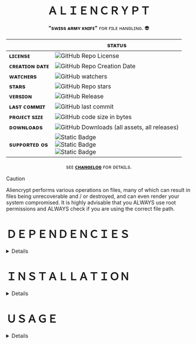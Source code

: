 <div id="header" align="center">
  
  # <div style="text-align: center;"> **ＡＬＩＥＮＣＲＹＰＴ** </div>

  **"sᴡɪss ᴀʀᴍʏ ᴋɴɪғᴇ"** ғᴏʀ ғɪʟᴇ ʜᴀɴᴅʟɪɴɢ. :alien:

  | | sᴛᴀᴛᴜs
  -|-
  **ʟɪᴄᴇɴsᴇ** | ![GitHub Repo License](https://img.shields.io/github/license/bombenheimer/aliencrypt?style=flat&logo=github)
  **ᴄʀᴇᴀᴛɪᴏɴ ᴅᴀᴛᴇ** | ![GitHub Repo Creation Date](https://img.shields.io/github/created-at/bombenheimer/aliencrypt?style=flat&logo=github)
  **ᴡᴀᴛᴄʜᴇʀs** | ![GitHub watchers](https://img.shields.io/github/watchers/bombenheimer/aliencrypt?style=flat&logo=github)
  **sᴛᴀʀs** | ![GitHub Repo stars](https://img.shields.io/github/stars/bombenheimer/aliencrypt?style=flat&logo=github)
  **ᴠᴇʀsɪᴏɴ** | ![GitHub Release](https://img.shields.io/github/v/release/bombenheimer/aliencrypt?style=flat&logo=github&color=5D3FD3)
  **ʟᴀsᴛ ᴄᴏᴍᴍɪᴛ** | ![GitHub last commit](https://img.shields.io/github/last-commit/bombenheimer/aliencrypt?style=flat&logo=github)
  **ᴘʀᴏᴊᴇᴄᴛ sɪᴢᴇ** | ![GitHub code size in bytes](https://img.shields.io/github/languages/code-size/bombenheimer/aliencrypt?style=flat&logo=github&color=orange)
  **ᴅᴏᴡɴʟᴏᴀᴅs** | ![GitHub Downloads (all assets, all releases)](https://img.shields.io/github/downloads/bombenheimer/aliencrypt/total?style=flat&logo=github)
  **sᴜᴘᴘᴏʀᴛᴇᴅ ᴏs** | ![Static Badge](https://img.shields.io/badge/Supported-green?style=flat&logo=linux&logoColor=white&label=GNU%20%2F%20Linux&color=0BDA51) </br> ![Static Badge](https://img.shields.io/badge/Supported-green?style=flat&logo=apple&logoColor=white&label=macOS&color=0BDA51) </br> ![Static Badge](https://img.shields.io/badge/Not%20Supported-red?style=flat&logo=windows&logoColor=white&label=Windows&color=FF3131)
  
  sᴇᴇ [**ᴄʜᴀɴɢᴇʟᴏɢ**](https://github.com/Bombenheimer/Aliencrypt/blob/main/CHANGELOG.md) ғᴏʀ ᴅᴇᴛᴀɪʟs.

</div>

>[!CAUTION]
> Aliencrypt performs various operations on files, many of which can result in files being unrecoverable and / or destroyed, and can even render your system compromised. It is highly advisable that you ALWAYS use root permissions and ALWAYS check if you are using the correct file path.

# ＤＥＰＥＮＤＥＮＣＩＥＳ
<details>
  </br>

  **ᴄ ᴠᴇʀsɪᴏɴ ᴅᴇᴘᴇɴᴅᴇɴᴄɪᴇs**
  - ɢᴄᴄ (ᴄ99 ᴀɴᴅ ᴜᴘ)
  - [ʟɪʙsᴏᴅɪᴜᴍ](https://github.com/jedisct1/libsodium/releases/tag/1.0.19-RELEASE)
  - [ʟɪʙᴇxɪғ](https://github.com/libexif/libexif/releases/tag/v0.6.24)

  **ᴘʏᴛʜᴏɴ ᴠᴇʀsɪᴏɴ ᴅᴇᴘᴇɴᴅᴇɴᴄɪᴇs**
  - [ᴘʏᴛʜᴏɴ 3+](https://www.python.org/)
  - ᴘɪᴘ
  - ᴄʀʏᴘᴛᴏɢʀᴀᴘʜʏ ʟɪʙʀᴀʀʏ (ɪɴsᴛᴀʟʟᴇᴅ ғʀᴏᴍ ᴘɪᴘ)
  
</details>

# ＩＮＳＴＡＬＬＡＴＩＯＮ
<details>
  </br>

  **ᴛᴏ ɪɴsᴛᴀʟʟ ᴀɴᴅ ʀᴜɴ ᴛʜᴇ ᴄ ᴠᴇʀsɪᴏɴ ᴏғ ᴛʜᴇ ᴘʀᴏɢʀᴀᴍ, ʀᴜɴ:**
  ```bash
  sudo make
  sudo make install
  sudo make clean
  ```
  
  **ᴛᴏ ɪɴsᴛᴀʟʟ ᴀɴᴅ ʀᴜɴ ᴛʜᴇ ᴘʏᴛʜᴏɴ ᴠᴇʀsɪᴏɴ ᴏғ ᴛʜᴇ ᴘʀᴏɢʀᴀᴍ, ʀᴜɴ:**
  ```bash
  pip3 install -r requirements.txt
  sudo python3 alien.py
  ```
</details>

# ＵＳＡＧＥ
<details>

</br>
<div id="header" align="center">

  ## Ｃ ＰＲＯＧＲＡＭ ＵＳＡＧＥ
  
  **ᴄᴏᴍᴍᴀɴᴅ ʟɪɴᴇ ᴀʀɢᴜᴍᴇɴᴛs**
  **ᴀʀɢᴜᴍᴇɴᴛ** | **ᴅᴇsᴄʀɪᴘᴛɪᴏɴ** | **ᴏᴘᴛɪᴏɴs**
  -|-|-
  **--encrypt** | ᴇɴᴄʀʏᴘᴛ ᴀ ғɪʟᴇ ᴏʀ ᴀʟʟ ғɪʟᴇs ɪɴ ᴀ ᴅɪʀᴇᴄᴛᴏʀʏ | ɴ / ᴀ
  **--decrypt** | ᴅᴇᴄʀʏᴘᴛ ᴀ ғɪʟᴇ ᴏʀ ᴀʟʟ ғɪʟᴇs ɪɴ ᴀ ᴅɪʀᴇᴄᴛᴏʀʏ | ɴ / ᴀ
  **--show-files** | sʜᴏᴡ ғɪʟᴇs ᴀɴᴅ ғɪʟᴇ ɪɴғᴏ ᴀʙᴏᴜᴛ ᴀ ғɪʟᴇ ᴏʀ ᴀʟʟ ғɪʟᴇs ɪɴ ᴀ ᴅɪʀᴇᴄᴛᴏʀʏ | ɴ / ᴀ
  **--show-file-types** | sʜᴏᴡ ᴛʜᴇ ᴛʏᴘᴇ ᴏғ ᴀ ғɪʟᴇ ᴏʀ ᴀʟʟ ғɪʟᴇs ɪɴ ᴀ ᴅɪʀᴇᴄᴛᴏʀʏ | ɴ / ᴀ
  **--remove-exif** | ʀᴇᴍᴏᴠᴇ ᴇxɪғ ᴍᴇᴛᴀᴅᴀᴛᴀ ғʀᴏᴍ ᴀ ғɪʟᴇ ᴏʀ ᴀʟʟ ғɪʟᴇs ɪɴ ᴀ ᴅɪʀᴇᴄᴛᴏʀʏ (ᴊᴘᴇɢ ɪᴍᴀɢᴇs ᴏɴʟʏ) | ɴ / ᴀ
  **--shred** | ᴏᴠᴇʀᴡʀɪᴛᴇ ᴀɴᴅ ᴀ ғɪʟᴇ ᴏʀ ᴀʟʟ ғɪʟᴇs ɪɴ ᴀ ᴅɪʀᴇᴄᴛᴏʀʏ | ɴ / ᴀ
  **--help** | sʜᴏᴡ ᴘʀᴏɢʀᴀᴍ ᴜsᴀɢᴇ ᴏᴘᴛɪᴏɴs | ɴ / ᴀ
  **--path=** | ᴘʀᴏᴠɪᴅᴇ ᴀ ғɪʟᴇ ᴘᴀᴛʜ ᴛᴏ ᴀ ᴅɪʀᴇᴄᴛᴏʀʏ ᴏʀ ғɪʟᴇ | ɴ / ᴀ
  **--key=** | ᴘʀᴏᴠɪᴅᴇ ᴀ ɢᴇɴᴇʀᴀᴛᴇᴅ ᴅᴇᴄʀʏᴘᴛɪᴏɴ ᴋᴇʏ | ɴ / ᴀ
  **--version** | sʜᴏᴡ ᴘʀᴏɢʀᴀᴍ ᴠᴇʀsɪᴏɴ | ɴ / ᴀ

  **ғᴏʀ ᴍᴏʀᴇ ɪɴғᴏʀᴍᴀᴛɪᴏɴ ᴏɴ ᴘʀᴏɢʀᴀᴍ ᴜsᴀɢᴇ, ʀᴇғᴇʀᴇɴᴄᴇ ᴛʜᴇ ᴍᴀɴᴘᴀɢᴇ:**
  <div id="header" align="left">
    
  ```bash
  man alien
  ```
  </div>
  
</br>

## ＰＹＴＨＯＮ ＰＲＯＧＲＡＭ ＵＳＡＧＥ
  
### ᴇɴᴄʀʏᴘᴛ ғɪʟᴇs (ᴏᴘᴛɪᴏɴ 0)
ᴡʜᴇɴ ᴛʜɪs ᴏᴘᴛɪᴏɴ ɪs ᴄʜᴏsᴇɴ, ɪᴛ ᴡɪʟʟ ᴇɴᴄʀʏᴘᴛ ᴀʟʟ ғɪʟᴇs ɪɴ ᴛʜᴇ ᴅɪʀᴇᴄᴛᴏʀʏ ʏᴏᴜ ʜᴀᴠᴇ ᴄʜᴏsᴇɴ ᴀɴᴅ ᴀsᴋ ɪғ ʏᴏᴜ ᴡᴏᴜʟᴅ ʟɪᴋᴇ ᴛᴏ ᴄʀᴇᴀᴛᴇ ᴀ ᴅᴇᴄʀʏᴘᴛɪᴏɴ ᴋᴇʏ ᴛᴏ ᴅᴇᴄʀʏᴘᴛ ᴛʜᴇ ғɪʟᴇs ᴀᴛ ᴀ ʟᴀᴛᴇʀ ᴛɪᴍᴇ

<img width="1280" alt="Option0-Demo" src="https://github.com/Bombenheimer/Aliencrypt/assets/145699702/cddb9414-f372-4c6b-8c1a-7b95ccfc2b41">


### sʜᴏᴡ ғɪʟᴇs (ᴏᴘᴛɪᴏɴ 1)
ᴡʜᴇɴ ᴛʜɪs ᴏᴘᴛɪᴏɴ ɪs ᴄʜᴏsᴇɴ, ɪᴛ ᴡɪʟʟ sʜᴏᴡ ᴀʟʟ ғɪʟᴇs ɪɴ ᴛʜᴇ ᴅɪʀᴇᴄᴛᴏʀʏ ʏᴏᴜ ʜᴀᴠᴇ ᴄʜᴏsᴇɴ ᴀs ᴡᴇʟʟ ᴀs ʜɪᴅᴅᴇɴ ᴏɴᴇs

<img width="1280" alt="Option1-Demo" src="https://github.com/Bombenheimer/Aliencrypt/assets/145699702/f64a4908-9333-433f-bfd6-c1d1f6a7ad78">


### ғɪʟᴇ ɪɴғᴏʀᴍᴀᴛɪᴏɴ (ᴏᴘᴛɪᴏɴ 2)
ᴡʜᴇɴ ᴛʜɪs ᴏᴘᴛɪᴏɴ ɪs ᴄʜᴏsᴇɴ, ɪᴛ ᴡɪʟʟ sʜᴏᴡ ʜᴏᴡ ᴍᴀɴʏ ᴏғ ᴇᴀᴄʜ ᴛʏᴘᴇ ᴏғ ғɪʟᴇ ɪs ɪɴsɪᴅᴇ ᴛʜᴇ ᴅɪʀᴇᴄᴛᴏʀʏ ʏᴏᴜ ʜᴀᴠᴇ ᴄʜᴏsᴇɴ

<img width="1280" alt="Option2-Demo" src="https://github.com/Bombenheimer/Aliencrypt/assets/145699702/26de83e8-1549-46b5-a590-4c4eaa63f427">


### ᴄʜᴀɴɢᴇ ᴄᴏʟᴏʀs (ᴏᴘᴛɪᴏɴ 3)
ᴡʜᴇɴ ᴛʜɪs ᴏᴘᴛɪᴏɴ ɪs ᴄʜᴏsᴇɴ, ɪᴛ ᴡɪʟʟ ᴀsᴋ ʏᴏᴜ ᴡʜᴀᴛ ᴄᴏʟᴏʀ sᴄʜᴇᴍᴇ ʏᴏᴜ ᴡᴏᴜʟᴅ ʟɪᴋᴇ ᴛᴏ ᴘɪᴄᴋ ᴀɴᴅ ɪᴛ ᴡɪʟʟ ʀᴇsᴛᴀʀᴛ ᴛʜᴇ ᴘʀᴏɢʀᴀᴍ ᴛᴏ ɪᴛ ᴄʜᴀɴɢᴇ ᴛᴏ ᴛʜᴏsᴇ ᴄᴏʟᴏʀs

<img width="1280" alt="Option3-Demo" src="https://github.com/Bombenheimer/Aliencrypt/assets/145699702/925f5f05-6d97-4be8-9a53-90e2296c96d8">

</div>
</details>
